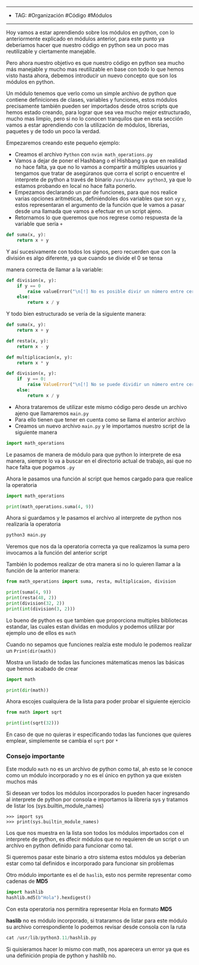 
----
- TAG: #Organización #Código #Módulos
------
Hoy vamos a estar aprendiendo sobre los módulos en python, con lo anteriormente explicado en módulos anterior, para este punto ya deberiamos hacer que nuestro código en python sea un poco mas reutilizable y ciertamente manejable.

Pero ahora nuestro objetivo es que nuestro código en python sea mucho más manejable y mucho mas reutilizable en base con todo lo que hemos visto hasta ahora, debemos introducir un nuevo concepto que son los módulos en python.

Un módulo tenemos que verlo como un simple archivo de python que contiene definiciones de clases, variables y funciones, estos módulos precisamente también pueden ser importados desde otros scripts que hemos estado creando, para lograr que sea vea mucho mejor estructurado, mucho mas limpio, pero si no lo conocen tranquilos que en esta sección vamos a estar aprendiendo con la utilización de módulos, librerias, paquetes y de todo un poco la verdad.

Empezaremos creando este pequeño ejemplo:

- Creamos el archivo  `Python` con `nvim math_operations.py`
- Vamos a dejar de poner el Hashbang o el Hishbang ya que en realidad no hace falta, ya que no lo vamos a compartir a múltiples usuarios y tengamos que tratar de asegúranos que corra el script o encuentre el interprete de python a través de binario `/usr/bin/env python3`, ya que lo estamos probando en local no hace falta ponerlo.
- Empezamos declarando un par de funciones, para que nos realice varias opciones aritméticas, definiéndoles dos variables que son `x`y `y`, estos representaran el argumento de la función que le vamos a pasar desde una llamada que vamos a efectuar en un script ajeno.
- Retornamos lo que queremos que nos regrese como respuesta de la variable que sería `+`
```python
def suma(x, y):
	return x + y
```

Y así sucesivamente con todos los signos, pero recuerden que con la división es algo diferente, ya que cuando se divide el 0 se tensa

manera correcta de llamar a la variable:

```python
def division(x, y):
	if y == 0 
		raise valueError("\n[!] No es posible divir un número entre cero")
	else:
		return x / y 
```

Y todo bien estructurado se vería de la siguiente manera:

```python
def suma(x, y):
	return x + y

def resta(x, y):
	return x - y

def multiplicacion(x, y):
	return x * y

def division(x, y):
	if  y == 0: 
		raise ValueError("\n[!] No se puede dividir un número entre cero")
	else:
		return x / y 
```

- Ahora trataremos de utilizar este mismo código pero desde un archivo ajeno que llamaremos `main.py`
- Para ello tienen que tener en cuenta como se llama el anterior archivo
- Creamos un nuevo archivo `main.py` y le importamos nuestro script de la siguiente manera
```python
import math_operations
```

Le pasamos de manera de módulo para que python lo interprete de esa manera, siempre lo va a buscar en el directorio actual de trabajo, asi que no hace falta que pogamos `.py`

Ahora le pasamos una función al script que hemos cargado para que realice la operatoria

```python
import math_operations

print(math_operations.suma(4, 9))
```

Ahora si guardamos y le pasamos el archivo al interprete de python nos realizaría la operatoria

```python
python3 main.py
```

Veremos que nos da la operatoria correcta ya que realizamos la suma pero invocamos a la función del anterior script 

También lo podemos realizar de otra manera si no lo quieren llamar a la función de la anterior manera:

```python 
from math_operations import suma, resta, multiplicaion, division

print(suma(4, 9))
print(resta(48, 2))
print(division(32, 2))
print(int(division(3, 2)))
```

Lo bueno de python es que tambien que proporciona multiples bibliotecas estandar, las cuales estan dividas en modulos y podemos utilizar por ejemplo uno de ellos es `math`

Cuando no sepamos que funciones realzia este modulo le podemos realizar un `Print(dir(math))`

Mostra un listado de todas las funciones mátematicas menos las básicas que hemos acabado de crear 

```python
import math

print(dir(math))
```

Ahora escojes cualquiera de la lista para poder probar el siguiente ejercicio 

```python
from math import sqrt

print(int(sqrt(32)))
```

En caso de que no quieras ir especificando todas las funciones que quieres emplear, simplemente se cambia el  `sqrt` por `*`

### Consejo importante 

Este modulo `math` no es un archivo de python como tal, ah esto se le conoce como un módulo incorporado y no es el único en python ya que existen muchos más 

Si desean ver todos los módulos incorporados lo pueden hacer ingresando al interprete de python por consola e importamos la libreria sys y tratamos de listar los (sys.builtin_module_names)

```pyhton
>>> import sys
>>> print(sys.builtin_module_names)
```

Los que nos muestra en la lista son todos los módulos importados con el interprete de python, es dfecir módulos que no requieren de un script o un archivo en python definido para funcionar como tal.

Si queremos pasar este binario a otro sistema estos módulos ya deberían estar como tal definidos e incorporado para funcionar sin problemas

Otro módulo importante es el de `haslib`, esto nos permite representar como cadenas de **MD5**

```python
import hashlib
hashlib.md5(b"Hola").hexdigest()
```

Con esta operatoria nos permitira representar Hola en formato **MD5**

**haslib** no es módulo incorporado, si trataramos de listar para este módulo su archivo correspondiente lo podemos revisar desde consola con la ruta 

```python
cat /usr/lib/python3.11/hashlib.py
```

Si quisieramos hacer lo mismo con math, nos aparecera un error ya que es una definición propia de python y hashlib no.